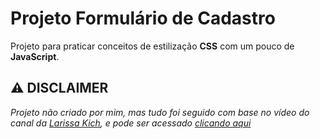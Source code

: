 # **Projeto Formulário de Cadastro**

Projeto para praticar conceitos de estilização **CSS** com um pouco de **JavaScript**.

## ⚠️ DISCLAIMER
_Projeto não criado por mim, mas tudo foi seguido com base no vídeo do canal da [Larissa Kich](https://www.youtube.com/@larissakich), e pode ser acessado [clicando aqui](https://www.youtube.com/watch?v=dr86xN8nQWU)_
